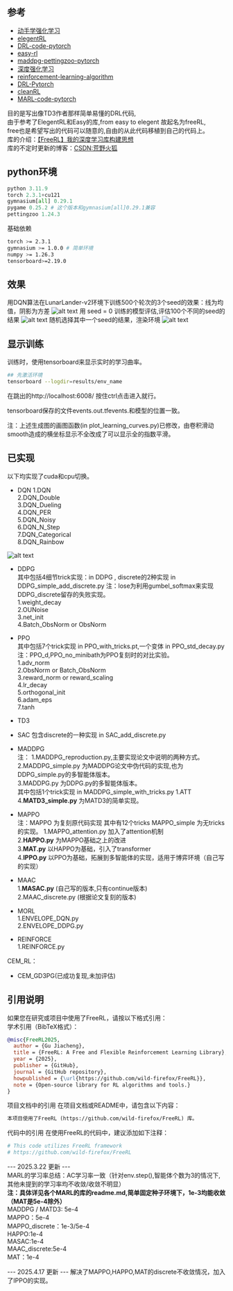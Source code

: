 ## 参考
* [动手学强化学习](https://hrl.boyuai.com/)
* [elegentRL](https://github.com/AI4Finance-Foundation/ElegantRL)
* [DRL-code-pytorch](https://github.com/Lizhi-sjtu/DRL-code-pytorch)
* [easy-rl](https://github.com/datawhalechina/easy-rl/blob/master/notebooks/DQN.ipynb)
* [maddpg-pettingzoo-pytorch](https://github.com/Git-123-Hub/maddpg-pettingzoo-pytorch)
* [深度强化学习](https://github.com/DeepRLChinese/DeepRL-Chinese/blob/master/04_dqn.py)
* [reinforcement-learning-algorithm](https://github.com/Git-123-Hub/reinforcement-learning-algorithm)
* [DRL-Pytorch](https://github.com/XinJingHao/DRL-Pytorch/)
* [cleanRL](https://github.com/vwxyzjn/cleanrl)
* [MARL-code-pytorch](https://github.com/Lizhi-sjtu/MARL-code-pytorch/tree/main/1.MAPPO_MPE)


目的是写出像TD3作者那样简单易懂的DRL代码,  
由于参考了ElegentRL和Easy的库,from easy to elegent 故起名为freeRL,  
free也是希望写出的代码可以随意的,自由的从此代码移植到自己的代码上。  
库的介绍：[【FreeRL】我的深度学习库构建思想](https://blog.csdn.net/weixin_56760882/article/details/142176797)  
库的不定时更新的博客：[CSDN:荒野火狐](https://blog.csdn.net/weixin_56760882)

## python环境
```python
python 3.11.9
torch 2.3.1+cu121
gymnasium[all] 0.29.1
pygame 0.25.2 # 这个版本和gymnasium[all]0.29.1兼容
pettingzoo 1.24.3
```

基础依赖
```bash
torch >= 2.3.1 
gymnasium >= 1.0.0 # 简单环境
numpy >= 1.26.3
tensorboard>=2.19.0
```


## 效果
用DQN算法在LunarLander-v2环境下训练500个轮次的3个seed的效果：线为均值，阴影为方差
![alt text](DQN_file/learning_curves/LunarLander-v2/DQN.png)
用 seed = 0 训练的模型评估,评估100个不同的seed的结果
![alt text](DQN_file/results/LunarLander-v2/DQN_1/evaluate.png)
随机选择其中一个seed的结果，渲染环境
![alt text](DQN_file/results/LunarLander-v2/DQN_1/evaluate.gif)

## 显示训练
训练时，使用tensorboard来显示实时的学习曲率。

```bash
## 先激活环境
tensorboard --logdir=results/env_name
```

在跳出的http://localhost:6008/ 按住ctrl点击进入就行。

tensorboard保存的文件events.out.tfevents.和模型的位置一致。

注：上述生成图的画图函数(in plot_learning_curves.py)已修改，由卷积滑动smooth造成的横坐标显示不全改成了可以显示全的指数平滑。

## 已实现
以下均实现了cuda和cpu切换。
* DQN 1.DQN   
2.DQN_Double  
3.DQN_Dueling  
4.DQN_PER  
5.DQN_Noisy  
6.DQN_N_Step  
7.DQN_Categorical  
8.DQN_Rainbow  

![alt text](image.png)  

* DDPG    
其中包括4细节trick实现：in DDPG ,   discrete的2种实现 in DDPG_simple_add_discrete.py 
注：lose为利用gumbel_softmax来实现DDPG_discrete留存的失败实现。   
1.weight_decay  
2.OUNoise  
3.net_init  
4.Batch_ObsNorm or ObsNorm  
* PPO  
其中包括7个trick实现 in PPO_with_tricks.pt,一个变体 in PPO_std_decay.py   
注：PPO_d,PPO_no_minibath为PPO复刻时的对比实验。  
1.adv_norm  
2.ObsNorm or Batch_ObsNorm   
3.reward_norm or reward_scaling  
4.lr_decay    
5.orthogonal_init  
6.adam_eps  
7.tanh    
* TD3
* SAC
包含discrete的一种实现 in SAC_add_discrete.py
* MADDPG  
注：
1.MADDPG_reproduction.py,主要实现论文中说明的两种方式。      
2.MADDPG_simple.py 为MADDPG论文中伪代码的实现,也为DDPG_simple.py的多智能体版本。  
3.MADDPG.py 为DDPG.py的多智能体版本。    
其中包括1个trick实现 in MADDPG_simple_with_tricks.py  1.ATT  
4.**MATD3_simple.py** 为MATD3的简单实现。  
  
* MAPPO   
注：MAPPO 为复刻原代码实现 其中有12个tricks MAPPO_simple 为无tricks的实现。
1.MAPPO_attention.py 加入了attention机制  
2.**HAPPO.py** 为MAPPO基础之上的改进  
3.**MAT.py** 以HAPPO为基础，引入了transformer    
4.**IPPO.py** 以PPO为基础，拓展到多智能体的实现，适用于博弈环境（自己写的实现）

* MAAC  
1.**MASAC.py** (自己写的版本,只有continue版本)  
2.MAAC_discrete.py (根据论文复刻的版本)  

* MORL    
1.ENVELOPE_DQN.py  
2.ENVELOPE_DDPG.py    

* REINFORCE  
1.REINFORCE.py    

CEM_RL：
* CEM_GD3PG(已成功复现,未加评估)

## 引用说明
如果您在研究或项目中使用了FreeRL，请按以下格式引用：  
学术引用（BibTeX格式）：
```bibtex
@misc{FreeRL2025,
  author = {Gu Jiacheng},
  title = {FreeRL: A Free and Flexible Reinforcement Learning Library}, 
  year = {2025},
  publisher = {GitHub},
  journal = {GitHub repository},
  howpublished = {\url{https://github.com/wild-firefox/FreeRL}},
  note = {Open-source library for RL algorithms and tools.} 
}
```
项目文档中的引用
在项目文档或README中，请包含以下内容：
```markdown
本项目使用了FreeRL (https://github.com/wild-firefox/FreeRL) 库。
```
代码中的引用
在使用FreeRL的代码中，建议添加如下注释：
```python
# This code utilizes FreeRL framework
# https://github.com/wild-firefox/FreeRL
```

--- 2025.3.22 更新 ---  
MARL的学习率总结：AC学习率一致（针对env.step(),智能体个数为3的情况下,其他未提到的学习率均不收敛/收敛不明显）  
**注：具体详见各个MARL的库的readme.md,简单固定种子环境下，1e-3均能收敛（MAT是5e-4除外）**   
MADDPG / MATD3: 5e-4   
MAPPO：5e-4  
MAPPO_discrete：1e-3/5e-4  
HAPPO:1e-4  
MASAC:1e-4  
MAAC_discrete:5e-4  
MAT：1e-4  

--- 2025.4.17 更新 --- 
解决了MAPPO,HAPPO,MAT的discrete不收敛情况，加入了IPPO的实现。
